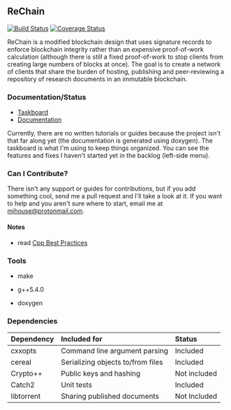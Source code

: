 ## ReChain

<!-- @cond suppress 
-->
[![Build Status](https://travis-ci.org/mjhouse/rechain.svg?branch=master)](https://travis-ci.org/mjhouse/rechain)
[![Coverage Status](https://coveralls.io/repos/github/mjhouse/rechain/badge.svg?branch=master)](https://coveralls.io/github/mjhouse/rechain?branch=master)
<!-- @endcond 
-->

ReChain is a modified blockchain design that uses signature records to enforce blockchain
integrity rather than an expensive proof-of-work calculation (although there is still a fixed 
proof-of-work to stop clients from creating large numbers of blocks at once). The goal is to 
create a network of clients that share the burden of hosting, publishing and peer-reviewing 
a repository of research documents in an immutable blockchain.

### Documentation/Status

* [Taskboard](https://tree.taiga.io/project/mjhouse-rechain/taskboard/2018_4_3)
* [Documentation](https://mjhouse.github.io/rechain/)

Currently, there are no written tutorials or guides because the project isn't that far along yet (the documentation is generated using doxygen). The taskboard is what I'm using to keep things organized. You can see the features and fixes I haven't started yet in the backlog (left-side menu).

### Can I Contribute?

There isn't any support or guides for contributions, but if you add something cool, send me a pull request and I'll take a look at it. If you want to help and you aren't sure where to start, email me at mjhouse@protonmail.com.

#### Notes

* read [Cpp Best Practices](https://www.gitbook.com/book/lefticus/cpp-best-practices/details)

### Tools

* make

* g++5.4.0

* doxygen

### Dependencies

| Dependency		    | Included for		                    | Status       |
|:----------------------|:--------------------------------------|:-------------|
| cxxopts               | Command line argument parsing         | Included     |
| cereal                | Serializing objects to/from files     | Included     |
| Crypto++              | Public keys and hashing               | Not included |
| Catch2                | Unit tests                            | Included     |
| libtorrent            | Sharing published documents           | Not Included |
